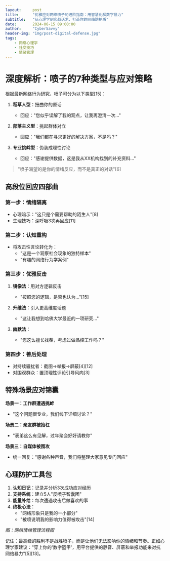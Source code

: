 ```yaml
---
layout:     post
title:      "优雅应对网络喷子的进阶指南：用智慧化解数字暴力"
subtitle:   "从心理学到实战话术，打造你的网络防护盾"
date:       2024-06-15 09:00:00
author:     "CyberSavvy"
header-img: "img/post-digital-defense.jpg"
tags:
    - 网络心理学
    - 社交技巧
    - 情绪管理
---
```


# 深度解析：喷子的7种类型与应对策略

根据最新网络行为研究，喷子可分为以下类型[15]：

1. **稻草人型**：扭曲你的原话
   - 回应："您似乎误解了我的观点，让我再澄清一次..."

2. **部落主义型**：挑起群体对立
   - 回应："我们都在寻求更好的解决方案，不是吗？"

3. **专业挑衅型**：伪装成理性讨论
   - 回应："感谢提供数据，这是我从XX机构找到的补充资料..."

> "喷子渴望的是你的情绪反应，而不是真正的对话"[6]

## 高段位回应四部曲

### 第一步：情绪隔离
- 心理暗示："这只是个需要帮助的陌生人"[8]
- 生理技巧：深呼吸3次再回应[11]

### 第二步：认知重构
- 将攻击性言论转化为：
  - "这是一个观察社会现象的独特样本"
  - "有趣的网络行为学案例"

### 第三步：优雅反击
1. **镜像法**：用对方逻辑反击
   - "按照您的逻辑，是否也认为..."[15]

2. **升维法**：引入更高维度话题
   - "这让我想到哈佛大学最近的一项研究..."

3. **幽默法**：
   - "您这么擅长找茬，考虑过做品控工作吗？"

### 第四步：善后处理
- 对持续骚扰者：截图→举报→屏蔽[4][12]
- 对围观群众：置顶理性评论引导风向[3]

## 特殊场景应对锦囊

**场景一：工作群遭遇挑衅**
- "这个问题很专业，我们线下详细讨论？"

**场景二：亲友群被抬杠**
- "表弟这么有见解，过年聚会好好请教你"

**场景三：自媒体被围攻**
- 统一回复："感谢各种声音，我们将整理大家意见专门回应"

## 心理防护工具包

1. **认知日记**：记录并分析3次成功应对经历
2. **支持系统**：建立5人"反喷子智囊团"
3. **能量补给**：每次遭遇攻击后做喜欢的事
4. **终极心法**：
   - "网络形象只是我的一小部分"
   - "被喷说明我的影响力值得被攻击"[14]

*图：网络情绪管理流程图*

记住：最高级的胜利不是战胜喷子，而是让他们无法影响你的情绪和节奏。正如心理学家建议："穿上你的'数字盔甲'，用平台提供的静音、屏蔽和举报功能来对抗网络暴力"[5][13]。